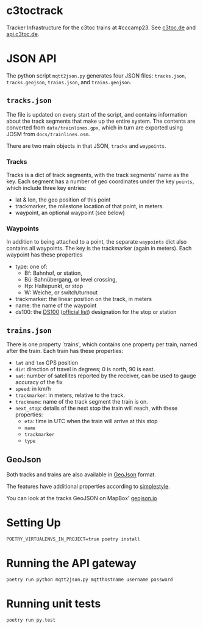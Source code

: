 # c3toctrack

Tracker Infrastructure for the c3toc trains at #cccamp23. See [c3toc.de](https://c3toc.de)
and [api.c3toc.de](https://api.c3toc.de).

# JSON API

The python script `mqtt2json.py` generates four JSON files: `tracks.json`, `tracks.geojson`, `trains.json`,
and `trains.geojson`.

## `tracks.json`

The file is updated on every start of the script, and contains information about the track segments that make up the
entire system. The contents are converted from `data/trainlines.gpx`, which in turn are exported using JOSM
from `docs/trainlines.osm`.

There are two main objects in that JSON, `tracks` and `waypoints`.

### Tracks

Tracks is a dict of track segments, with the track segments' name as the key. Each segment has a number of geo
coordinates under the key `points`, which include three key entries:

* lat & lon, the geo position of this point
* trackmarker, the milestone location of that point, in meters.
* waypoint, an optional waypoint (see below)

### Waypoints

In addition to being attached to a point, the separate `waypoints` dict also contains all waypoints. The key is the
trackmarker (again in meters). Each waypoint has these properties

* type: one of:
    * Bf: Bahnhof, or station,
    * Bü: Bahnübergang, or level crossing,
    * Hp: Haltepunkt, or stop
    * W: Weiche, or switch/turnout
* trackmarker: the linear position on the track, in meters
* name: the name of the waypoint
* ds100: the [DS100](https://de.wikipedia.org/wiki/Betriebsstellenverzeichnis#Deutsche_Bundesbahn) ([official list](http://www.bahnseite.de/DS100/DS100_main.html)) designation for the stop or station

## `trains.json`

There is one property `trains', which contains one property per train, named after the train. Each train has these
properties:

* `lat` and `lon` GPS position
* `dir`: direction of travel in degrees; 0 is north, 90 is east.
* `sat`: number of satellites reported by the receiver, can be used to gauge accuracy of the fix
* `speed`: in km/h
* `trackmarker`: in meters, relative to the track.
* `trackname`: name of the track segment the train is on.
* `next_stop`: details of the next stop the train will reach, with these properties:
  * `eta`: time in UTC when the train will arrive at this stop
  * `name`
  * `trackmarker`
  * `type` 

## GeoJson

Both tracks and trains are also available in [GeoJson](https://geojson.org) format.

The features have additional properties according
to [simplestyle](https://github.com/mapbox/simplestyle-spec/tree/master/1.1.0).

You can look at the tracks GeoJSON on MapBox' [geojson.io](https://geojson.io/#data=data:text/x-url,https%3A%2F%2Fapi.c3toc.de%2Ftracks.geojson)

# Setting Up

```shell
POETRY_VIRTUALENVS_IN_PROJECT=true poetry install
```

# Running the API gateway

```shell
poetry run python mqtt2json.py mqtthostname username password
```

# Running unit tests

```shell
poetry run py.test
```